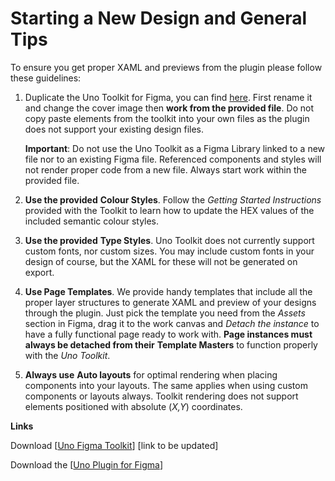 # Starting a New Design and General Tips

To ensure you get proper XAML and previews from the plugin please follow these guidelines:


1. Duplicate the Uno Toolkit for Figma, you can find [here](https://www.figma.com/community/file/1045411863379988189/Uno-Platform-Material-Toolkit). First rename it and change the cover image then **work from the provided file**. Do not copy paste elements from the toolkit into your own files as the plugin does not support your existing design files. 
             
   **Important**: Do not use the Uno Toolkit as a Figma Library linked to a new file nor to an existing Figma file. Referenced components and styles will     not render proper code from a new file. Always start work within the provided file.
              

1. **Use the provided** **Colour Styles**. Follow the *Getting Started Instructions* provided with the Toolkit to learn how to update the HEX values of the included semantic colour styles.
   
2. **Use the provided** **Type Styles**. Uno Toolkit does not currently support custom fonts, nor custom sizes. You may include custom fonts in your design of course, but the XAML for these will not be generated on export.
   
3. **Use Page Templates**. We provide handy templates that include all the proper layer structures to generate XAML and preview of your designs through the plugin. Just pick the template you need from the *Assets* section in Figma, drag it to the work canvas and *Detach the instance* to have a fully     functional page ready to work with. **Page instances must always be detached from their** **Template Masters** to function properly with the *Uno* *Toolkit*.
   
4. **Always use** **Auto layouts** for optimal rendering when placing components into your layouts. The same applies when using custom components or layouts always. Toolkit rendering does not support elements positioned with absolute (*X,Y*) coordinates.

**Links**

Download [[Uno Figma Toolkit](https://www.figma.com/community/file/1045411863379988189/Uno-Platform-Material-Toolkit)] [link to be updated]

Download the [[Uno Plugin for Figma](https://www.figma.com/community/plugin/1045528009520465828)] 

